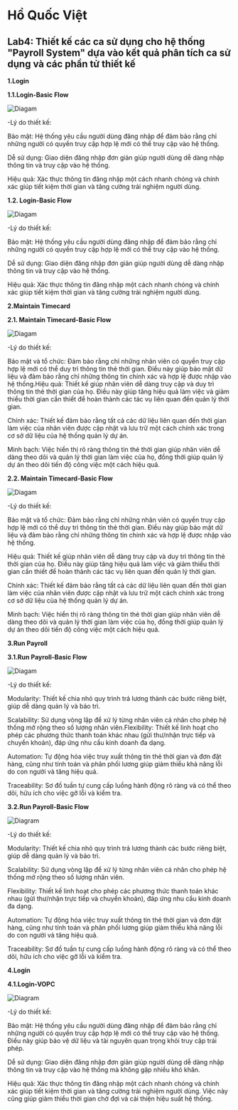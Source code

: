 # Hồ Quốc Việt  
## Lab4: Thiết kế các ca sử dụng cho hệ thống "Payroll System" dựa vào kết quả phân tích ca sử dụng và các phần tử thiết kế

**1.Login**

**1.1.Login-Basic Flow**

![Diagam](https://www.planttext.com/api/plantuml/png/Z99DJW9148NtVOeAArc0UqCc46EK18qPz03bK42J_hD_27Cs5nx9ApXETuD06Drrl-zLrwjAVtryZfr7wuCK32klBVGcgePNHxO7w23irONagfKmIyzOMoq4FAB2LV8RcUb3UGJMDeCxQOIkYLgP60im61HmDTChhleCuosMGlR2L2srbUYvRZn6HjCjYYe8z0GfoW7TaoBxYq19HblVPnJvFBn9xc56kAM6lGTo3LpRI2V6MBsbwv8sL9svSe-KyGLtv0xgdDHYt_L9UxxaLShDqf0m7Fun8jp0Q4GxtxpbYkAuxdpgBlUbHNJLf6JjsEu_phY2BkFbhPnKiN5p-FcDtm000F__0m00)

-Lý do thiết kế: 

Bảo mật: Hệ thống yêu cầu người dùng đăng nhập để đảm bảo rằng chỉ những người có quyền truy cập hợp lệ mới có thể truy cập vào hệ thống.

Dễ sử dụng: Giao diện đăng nhập đơn giản giúp người dùng dễ dàng nhập thông tin và truy cập vào hệ thống.

Hiệu quả: Xác thực thông tin đăng nhập một cách nhanh chóng và chính xác giúp tiết kiệm thời gian và tăng cường trải nghiệm người dùng.

**1.2. Login-Basic Flow**

![Diagam](https://www.planttext.com/api/plantuml/png/P911RW8n34NtEON5gYmGDwWO8TGYqQgQAGSmWu6W94wT17NEne8ZzGgTaWcqwjB_FSjV_ZfVPY6Yn6IDmZQomAXo7Qm3oGWmGBgbMwlTDS8IlM4dR0oyeCFzu7jRw7Fz1noaW8NrXZkYQqnA9PXC7k5XnNljnWhpb5UXkB1qEnQBKNFlU9kbEPes6Om4GvKxUY97yej0JPubZXLbtgIDrH5MX2VgsKUYqCE3P5fvBtoYQKr7QlzPvSRGyHq_ATpJXjpsTlMLezxfTkYjPZtx-VGt0000__y30000)

-Lý do thiết kế: 

Bảo mật: Hệ thống yêu cầu người dùng đăng nhập để đảm bảo rằng chỉ những người có quyền truy cập hợp lệ mới có thể truy cập vào hệ thống.

Dễ sử dụng: Giao diện đăng nhập đơn giản giúp người dùng dễ dàng nhập thông tin và truy cập vào hệ thống.

Hiệu quả: Xác thực thông tin đăng nhập một cách nhanh chóng và chính xác giúp tiết kiệm thời gian và tăng cường trải nghiệm người dùng.

**2.Maintain Timecard**

**2.1. Maintain Timecard-Basic Flow**

![Diagam](https://www.planttext.com/api/plantuml/png/V8z13e9G34Jt_nGDArbm1ME263SO4xr0WOeO_Y_fBoQUpOL7yWeI1ON4iEXYEcyccUVziVAAegsj3URA0a5YcvflH06W1ng-U-4BvGefEYp9ajEttrXZ2A9e2OiKAwVTmR6obACKuU0aJabWowruE7LbyHcb9DYrDYFnN-o0Lng5pP_63pZ83OiDpLHEYPYT2jSroOWRFQVq7DFl_yrVesA6dkP2_T2O2-fclW000F__0m00)

-Lý do thiết kế: 

Bảo mật và tổ chức: Đảm bảo rằng chỉ những nhân viên có quyền truy cập hợp lệ mới có thể duy trì thông tin thẻ thời gian. Điều này giúp bảo mật dữ liệu và đảm bảo rằng chỉ những thông tin chính xác và hợp lệ được nhập vào hệ thống.Hiệu quả: Thiết kế giúp nhân viên dễ dàng truy cập và duy trì thông tin thẻ thời gian của họ. Điều này giúp tăng hiệu quả làm việc và giảm thiểu thời gian cần thiết để hoàn thành các tác vụ liên quan đến quản lý thời gian.

Chính xác: Thiết kế đảm bảo rằng tất cả các dữ liệu liên quan đến thời gian làm việc của nhân viên được cập nhật và lưu trữ một cách chính xác trong cơ sở dữ liệu của hệ thống quản lý dự án.

Minh bạch: Việc hiển thị rõ ràng thông tin thẻ thời gian giúp nhân viên dễ dàng theo dõi và quản lý thời gian làm việc của họ, đồng thời giúp quản lý dự án theo dõi tiến độ công việc một cách hiệu quả.

**2.2. Maintain Timecard-Basic Flow**

![Diagam](https://www.planttext.com/api/plantuml/png/V8z13e9G34Jt_nGDArbm1ME263SO4xr0WOeO_Y_fBoQUpOL7yWeI1ON4iEXYEcyccUVziVAAegsj3URA0a5YcvflH06W1ng-U-4BvGefEYp9ajEttrXZ2A9e2OiKAwVTmR6obACKuU0aJabWowruE7LbyHcb9DYrDYFnN-o0Lng5pP_63pZ83OiDpLHEYPYT2jSroOWRFQVq7DFl_yrVesA6dkP2_T2O2-fclW000F__0m00)

-Lý do thiết kế: 

Bảo mật và tổ chức: Đảm bảo rằng chỉ những nhân viên có quyền truy cập hợp lệ mới có thể duy trì thông tin thẻ thời gian. Điều này giúp bảo mật dữ liệu và đảm bảo rằng chỉ những thông tin chính xác và hợp lệ được nhập vào hệ thống.

Hiệu quả: Thiết kế giúp nhân viên dễ dàng truy cập và duy trì thông tin thẻ thời gian của họ. Điều này giúp tăng hiệu quả làm việc và giảm thiểu thời gian cần thiết để hoàn thành các tác vụ liên quan đến quản lý thời gian.

Chính xác: Thiết kế đảm bảo rằng tất cả các dữ liệu liên quan đến thời gian làm việc của nhân viên được cập nhật và lưu trữ một cách chính xác trong cơ sở dữ liệu của hệ thống quản lý dự án.

Minh bạch: Việc hiển thị rõ ràng thông tin thẻ thời gian giúp nhân viên dễ dàng theo dõi và quản lý thời gian làm việc của họ, đồng thời giúp quản lý dự án theo dõi tiến độ công việc một cách hiệu quả.

**3.Run Payroll**

**3.1.Run Payroll-Basic Flow**

![Diagam](https://www.planttext.com/api/plantuml/png/V99DJiCm48NtFiMegxBe1LXK5H4BLbHjBp1r1X75Fz7C196pTS6Hk0AnsmGG9ZlxlMz-zEpFoyTE55bxxmnQZGohuo1A7YeNRRi2510xMNiSE3e7LGoQ3iGPw6RWqNSk3aHP9j_DXTm4dMYUr0SCBLp7PUSineY5pMOBwqCVu3RkplowNVtgbMoRj1g78d0WvORU24wD9ujSmrDuYSle_lb_g49dUuTAIIyJJ3VRfkMAJ0xY6u5xe7UbK4i9Feu6v91EZ476r9eOVjQOZejjpLcMEfZnPPP3-WlCqPZTs3Dzboy0003__mC0)

-Lý do thiết kế: 

Modularity: Thiết kế chia nhỏ quy trình trả lương thành các bước riêng biệt, giúp dễ dàng quản lý và bảo trì.

Scalability: Sử dụng vòng lặp để xử lý từng nhân viên cá nhân cho phép hệ thống mở rộng theo số lượng nhân viên.Flexibility: Thiết kế linh hoạt cho phép các phương thức thanh toán khác nhau (gửi thư/nhận trực tiếp và chuyển khoản), đáp ứng nhu cầu kinh doanh đa dạng.

Automation: Tự động hóa việc truy xuất thông tin thẻ thời gian và đơn đặt hàng, cũng như tính toán và phân phối lương giúp giảm thiểu khả năng lỗi do con người và tăng hiệu quả.

Traceability: Sơ đồ tuần tự cung cấp luồng hành động rõ ràng và có thể theo dõi, hữu ích cho việc gỡ lỗi và kiểm tra.

**3.2.Run Payroll-Basic Flow**

![Diagram](https://www.planttext.com/api/plantuml/png/V99DJiCm48NtFiMegxBe1LXK5H4BLbHjBp1r1X75Fz7C196pTS6Hk0AnsmGG9ZlxlMz-zEpFoyTE55bxxmnQZGohuo1A7YeNRRi2510xMNiSE3e7LGoQ3iGPw6RWqNSk3aHP9j_DXTm4dMYUr0SCBLp7PUSineY5pMOBwqCVu3RkplowNVtgbMoRj1g78d0WvORU24wD9ujSmrDuYSle_lb_g49dUuTAIIyJJ3VRfkMAJ0xY6u5xe7UbK4i9Feu6v91EZ476r9eOVjQOZejjpLcMEfZnPPP3-WlCqUp6bkctV0400F__0m00)

-Lý do thiết kế: 

Modularity: Thiết kế chia nhỏ quy trình trả lương thành các bước riêng biệt, giúp dễ dàng quản lý và bảo trì.

Scalability: Sử dụng vòng lặp để xử lý từng nhân viên cá nhân cho phép hệ thống mở rộng theo số lượng nhân viên.

Flexibility: Thiết kế linh hoạt cho phép các phương thức thanh toán khác nhau (gửi thư/nhận trực tiếp và chuyển khoản), đáp ứng nhu cầu kinh doanh đa dạng.

Automation: Tự động hóa việc truy xuất thông tin thẻ thời gian và đơn đặt hàng, cũng như tính toán và phân phối lương giúp giảm thiểu khả năng lỗi do con người và tăng hiệu quả.

Traceability: Sơ đồ tuần tự cung cấp luồng hành động rõ ràng và có thể theo dõi, hữu ích cho việc gỡ lỗi và kiểm tra.

**4.Login**

**4.1.Login-VOPC**

![Diagram](https://www.planttext.com/api/plantuml/png/UhzxlqDnIM9HIMbk3bTYSab-aOAIOrwbGcXnQf6IGcAnGYaNLwc2hgwTWePFVdfcdYONb8Q8XVa7EACB9UPafYIMf89CqEJYiWBBkUKNvLg1ZCj9uyf9WoXqpIj9BG9Rb9UOcwgGc9UY491ON5oUNvIY2LS4CmsNEeVKl1IGqm40003__mC0)

-Lý do thiết kế: 

Bảo mật: Hệ thống yêu cầu người dùng đăng nhập để đảm bảo rằng chỉ những người có quyền truy cập hợp lệ mới có thể truy cập vào hệ thống. Điều này giúp bảo vệ dữ liệu và tài nguyên quan trọng khỏi truy cập trái phép.

Dễ sử dụng: Giao diện đăng nhập đơn giản giúp người dùng dễ dàng nhập thông tin và truy cập vào hệ thống mà không gặp nhiều khó khăn.

Hiệu quả: Xác thực thông tin đăng nhập một cách nhanh chóng và chính xác giúp tiết kiệm thời gian và tăng cường trải nghiệm người dùng. Việc này cũng giúp giảm thiểu thời gian chờ đợi và cải thiện hiệu suất hệ thống.
